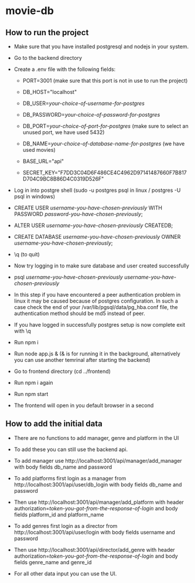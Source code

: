 # movie-db

## How to run the project

- Make sure that you have installed postgresql and nodejs in your system.

- Go to the backend directory 

- Create a .env file with the following fields:

    - PORT=3001 (make sure that this port is not in use to run the project)

    - DB_HOST="localhost"

    - DB_USER=*your-choice-of-username-for-postgres*

    - DB_PASSWORD=*your-choice-of-password-for-postgres*

    - DB_PORT=*your-choice-of-port-for-postgres* (make sure to select an unused port, we have used 5432)

    - DB_NAME=*your-choice-of-database-name-for-postgres* (we have used movies)

    - BASE_URL="api"

    - SECRET_KEY="F7DD3C04D6F486CE4C4962D97141487660F7B817D704C9BC8B86D4C0319D526F"

- Log in into postgre shell (sudo -u postgres psql in linux / postgres -U psql in windows)

- CREATE USER *username-you-have-chosen-previously* WITH PASSWORD *password-you-have-chosen-previously*;

- ALTER USER *username-you-have-chosen-previously* CREATEDB;

- CREATE DATABASE *username-you-have-chosen-previously* OWNER *username-you-have-chosen-previously*;

- \q (to quit)

- Now try logging in to make sure database and user created successfully

- psql *username-you-have-chosen-previously* *username-you-have-chosen-previously*

- In this step if you have encountered a peer authentication problem in linux it may be caused because of postgres configuration.
In such a case check the end of your /var/lib/pgsql/data/pg_hba.conf file, the authentication method should be md5 instead of peer.

- If you have logged in successfully postgres setup is now complete exit with \q

- Run npm i

- Run node app.js & (& is for running it in the background, alternatively you can use another temrinal after starting the backend)

- Go to frontend directory (cd ../frontend)

- Run npm i again

- Run npm start

- The frontend will open in you default browser in a second

## How to add the initial data 

- There are no functions to add manager, genre and platform in the UI

- To add these you can still use the backend api.

- To add manager use http://localhost:3001/api/manager/add_manager with body fields db_name and password

- To add platforms first login as a manager from http://localhost:3001/api/user/db_login with body fields db_name and password

- Then use http://localhost:3001/api/manager/add_platform with header authorization=*token-you-got-from-the-response-of-login* and body fields platform_id and platform_name

- To add genres first login as a director from http://localhost:3001/api/user/login with body fields username and password

- Then use http://localhost:3001/api/director/add_genre with header authorization=*token-you-got-from-the-response-of-login* and body fields genre_name and genre_id

- For all other data input you can use the UI.
